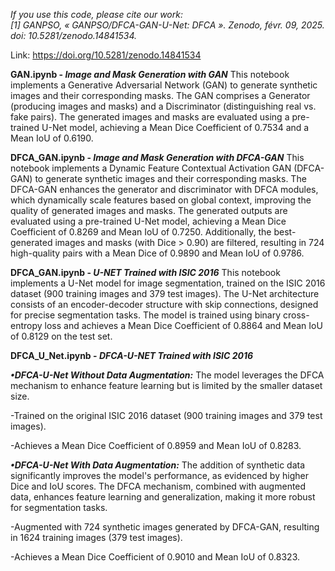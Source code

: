 _If you use this code, please cite our work:  
[1] GANPSO, « GANPSO/DFCA-GAN-U-Net: DFCA ». Zenodo, févr. 09, 2025. doi: 10.5281/zenodo.14841534._

Link: https://doi.org/10.5281/zenodo.14841534

**GAN.ipynb - _Image and Mask Generation with GAN_**
This notebook implements a Generative Adversarial Network (GAN) to generate synthetic images and their corresponding masks. The GAN comprises a Generator (producing images and masks) and a Discriminator (distinguishing real vs. fake pairs). The generated images and masks are evaluated using a pre-trained U-Net model, achieving a Mean Dice Coefficient of 0.7534 and a Mean IoU of 0.6190.

**DFCA_GAN.ipynb - _Image and Mask Generation with DFCA-GAN_**
This notebook implements a Dynamic Feature Contextual Activation GAN (DFCA-GAN) to generate synthetic images and their corresponding masks. The DFCA-GAN enhances the generator and discriminator with DFCA modules, which dynamically scale features based on global context, improving the quality of generated images and masks. The generated outputs are evaluated using a pre-trained U-Net model, achieving a Mean Dice Coefficient of 0.8269 and Mean IoU of 0.7250. Additionally, the best-generated images and masks (with Dice > 0.90) are filtered, resulting in 724 high-quality pairs with a Mean Dice of 0.9890 and Mean IoU of 0.9786. 

**DFCA_GAN.ipynb - _U-NET Trained with ISIC 2016_**
This notebook implements a U-Net model for image segmentation, trained on the ISIC 2016 dataset (900 training images and 379 test images). The U-Net architecture consists of an encoder-decoder structure with skip connections, designed for precise segmentation tasks. The model is trained using binary cross-entropy loss and achieves a Mean Dice Coefficient of 0.8864 and Mean IoU of 0.8129 on the test set.

**DFCA_U_Net.ipynb - _DFCA-U-NET Trained with ISIC 2016_**

 _**•DFCA-U-Net Without Data Augmentation:**_ The model leverages the DFCA mechanism to enhance feature learning but is limited by the smaller dataset size.
 
 -Trained on the original ISIC 2016 dataset (900 training images and 379 test images). 
 
 -Achieves a Mean Dice Coefficient of 0.8959 and Mean IoU of 0.8283. 
 
 _**•DFCA-U-Net With Data Augmentation:**_ The addition of synthetic data significantly improves the model's performance, as evidenced by higher Dice and IoU scores. The DFCA mechanism, combined with augmented data, enhances feature learning and generalization, making it more robust for segmentation tasks.
 
 -Augmented with 724 synthetic images generated by DFCA-GAN, resulting in 1624 training images (379 test images). 
 
 -Achieves a Mean Dice Coefficient of 0.9010 and Mean IoU of 0.8323.




